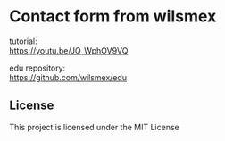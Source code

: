 # Contact form from wilsmex  

tutorial:  
https://youtu.be/JQ_WphOV9VQ

edu repository:  
https://github.com/wilsmex/edu

## License

This project is licensed under the MIT License